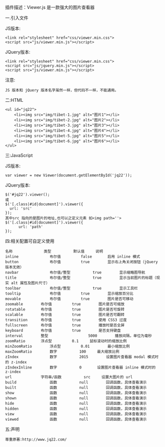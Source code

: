插件描述：Viewer.js 是一款强大的图片查看器

一.引入文件

 JS版本:
 
    <link rel="stylesheet" href="css/viewer.min.css">
    <script src="js/viewer.min.js"></script>
   
 JQuery版本:
 
    <link rel="stylesheet" href="css/viewer.min.css">
    <script src="js/jquery.min.js"></script>
    <script src="js/viewer.min.js"></script>
    
 注意: 
 
    JS 版本和 jQuery 版本名字虽然一样，但代码不一样，不能通用。
    
二:HTML

    <ul id="jq22">
        <li><img src="img/tibet-1.jpg" alt="图片1"></li>
        <li><img src="img/tibet-2.jpg" alt="图片2"></li>
        <li><img src="img/tibet-3.jpg" alt="图片3"></li>
        <li><img src="img/tibet-4.jpg" alt="图片4"></li>
        <li><img src="img/tibet-5.jpg" alt="图片5"></li>
        <li><img src="img/tibet-6.jpg" alt="图片6"></li>
    </ul>
    
三:JavaScript

  JS版本:
  
    var viewer = new Viewer(document.getElementById('jq22'));
    
  JQuery版本:
  
    $('#jq22').viewer();
    或 
    $('[.class|#id|document]').viewer({
      url: 'src'
    });
    其中src 指向的是图片的地址,也可以之定义元素 如<img path=''> 
    $('[.class|#id|document]').viewer({
          url: 'path'
    });
    
四:相关配置可自定义使用

    名称	            类型	        默认值	    说明
    inline	            布尔值	        false	    启用 inline 模式
    button	            布尔值	        true	    显示右上角关闭按钮（jQuery 版本无效）
    navbar	            布尔值/整型	        true	    显示缩略图导航
    title	            布尔值/整型	        true	    显示当前图片的标题（现实 alt 属性及图片尺寸）
    toolbar	            布尔值/整型	        true	    显示工具栏
    tooltip	            布尔值	        true	    显示缩放百分比
    movable	            布尔值	        true	    图片是否可移动
    zoomable	    布尔值	        true	    图片是否可缩放
    rotatable	    布尔值	        true	    图片是否可旋转
    scalable	    布尔值	        true	    图片是否可翻转
    transition	    布尔值	        true	    使用 CSS3 过度
    fullscreen	    布尔值	        true	    播放时是否全屏
    keyboard	    布尔值	        true	    是否支持键盘
    interval	    整型      	        5000	    播放间隔，单位为毫秒
    zoomRatio	    浮点型	        0.1	    鼠标滚动时的缩放比例
    minZoomRatio	    浮点型	        0.01	    最小缩放比例
    maxZoomRatio	    数字	        100	    最大缩放比例
    zIndex	            数字	        2015	    设置图片查看器 modal 模式时的 z-index
    zIndexInline	    数字	        0	    设置图片查看器 inline 模式时的 z-index
    url	            字符串/函数	        src	    设置大图片的 url
    build	            函数	        null	    回调函数，具体查看演示
    built	            函数	        null	    回调函数，具体查看演示
    show	            函数	        null	    回调函数，具体查看演示
    shown	            函数	        null	    回调函数，具体查看演示
    hide	            函数	        null	    回调函数，具体查看演示
    hidden	            函数	        null	    回调函数，具体查看演示
    view	            函数	        null	    回调函数，具体查看演示
    viewed	            函数	        null	    回调函数，具体查看演示
    
五:声明

    尊重原著:http://www.jq22.com/
